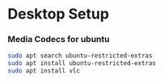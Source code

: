 # Desktop Setup

### Media Codecs for ubuntu

```bash
sudo apt search ubuntu-restricted-extras
sudo apt install ubuntu-restricted-extras
sudo apt install vlc
```